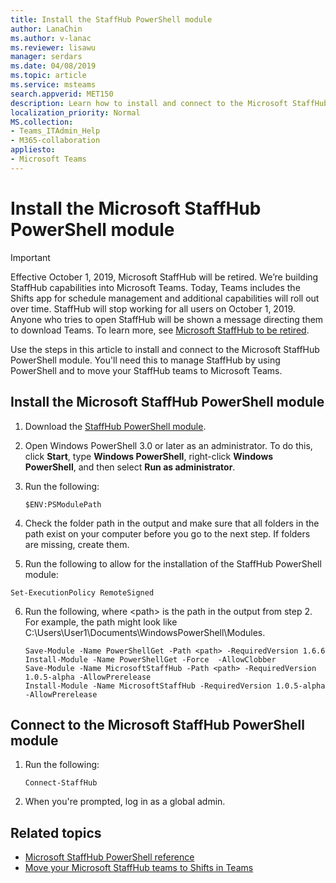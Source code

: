 ```yaml
---
title: Install the StaffHub PowerShell module
author: LanaChin
ms.author: v-lanac
ms.reviewer: lisawu
manager: serdars
ms.date: 04/08/2019
ms.topic: article
ms.service: msteams
search.appverid: MET150
description: Learn how to install and connect to the Microsoft StaffHub PowerShell module.
localization_priority: Normal
MS.collection: 
- Teams_ITAdmin_Help
- M365-collaboration
appliesto: 
- Microsoft Teams
---
```


# Install the Microsoft StaffHub PowerShell module

> [!IMPORTANT]
> Effective October 1, 2019, Microsoft StaffHub will be retired. We’re building StaffHub capabilities into Microsoft Teams. Today, Teams includes the Shifts app for schedule management and additional capabilities will roll out over time. StaffHub will stop working for all users on October 1, 2019. Anyone who tries to open StaffHub will be shown a message directing them to download Teams. To learn more, see [Microsoft StaffHub to be retired](microsoft-staffhub-to-be-retired.md).  

Use the steps in this article to install and connect to the Microsoft StaffHub PowerShell module. You'll need this to manage StaffHub by using PowerShell and to move your StaffHub teams to Microsoft Teams.

## Install the Microsoft StaffHub PowerShell module

1. Download the [StaffHub PowerShell module](https://www.powershellgallery.com/packages/MicrosoftStaffHub/1.0.0-alpha). 
2. Open Windows PowerShell 3.0 or later as an administrator. To do this, click **Start**, type **Windows PowerShell**, right-click **Windows PowerShell**, and then select **Run as administrator**.
3. Run the following:

    ```
    $ENV:PSModulePath
    ```
    

4. Check the folder path in the output and make sure that all folders in the path exist on your computer before you go to the next step. If folders are missing, create them.
5. Run the following to allow for the installation of the StaffHub PowerShell module:

```
Set-ExecutionPolicy RemoteSigned
```

6. Run the following, where &lt;path&gt; is the path in the output from step 2. For example, the path might look like C:\Users\User1\Documents\WindowsPowerShell\Modules.

    ```
    Save-Module -Name PowerShellGet -Path <path> -RequiredVersion 1.6.6
    Install-Module -Name PowerShellGet -Force  -AllowClobber
    Save-Module -Name MicrosoftStaffHub -Path <path> -RequiredVersion 1.0.5-alpha -AllowPrerelease
    Install-Module -Name MicrosoftStaffHub -RequiredVersion 1.0.5-alpha -AllowPrerelease
    ```

## Connect to the Microsoft StaffHub PowerShell module

1. Run the following:

    ```
    Connect-StaffHub
    ```

2. When you're prompted, log in as a global admin.

## Related topics

- [Microsoft StaffHub PowerShell reference](https://docs.microsoft.com/en-us/powershell/module/staffhub/?view=staffhub-ps)
- [Move your Microsoft StaffHub teams to Shifts in Teams](move-staffhub-teams-to-shifts-in-teams.md)
